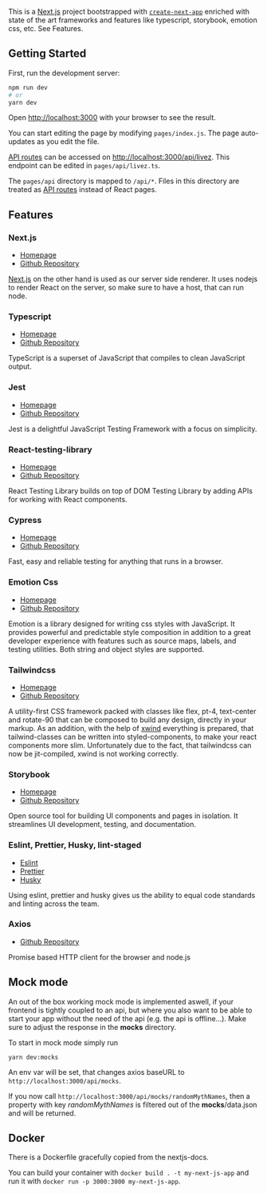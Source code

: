 This is a [Next.js](https://nextjs.org/) project bootstrapped with [`create-next-app`](https://github.com/vercel/next.js/tree/canary/packages/create-next-app) enriched with state of the art frameworks and features like typescript, storybook, emotion css, etc. See Features.

## Getting Started

First, run the development server:

```bash
npm run dev
# or
yarn dev
```

Open [http://localhost:3000](http://localhost:3000) with your browser to see the result.

You can start editing the page by modifying `pages/index.js`. The page auto-updates as you edit the file.

[API routes](https://nextjs.org/docs/api-routes/introduction) can be accessed on [http://localhost:3000/api/livez](http://localhost:3000/api/hlivez). This endpoint can be edited in `pages/api/livez.ts`.

The `pages/api` directory is mapped to `/api/*`. Files in this directory are treated as [API routes](https://nextjs.org/docs/api-routes/introduction) instead of React pages.

## Features

### Next.js

- [Homepage](https://nextjs.org/)
- [Github Repository](https://github.com/vercel/next.js/)

[Next.js](https://nextjs.org/) on the other hand is used as our server side renderer. It uses nodejs to render React on the server, so make sure to have a host, that can run node.

### Typescript

- [Homepage](https://www.typescriptlang.org/)
- [Github Repository](https://github.com/microsoft/TypeScript)

TypeScript is a superset of JavaScript that compiles to clean JavaScript output.

### Jest

- [Homepage](https://jestjs.io/)
- [Github Repository](https://github.com/facebook/jest)

Jest is a delightful JavaScript Testing Framework with a focus on simplicity.

### React-testing-library

- [Homepage](https://testing-library.com/)
- [Github Repository](https://github.com/testing-library)

React Testing Library builds on top of DOM Testing Library by adding APIs for working with React components.

### Cypress

- [Homepage](https://www.cypress.io/)
- [Github Repository](https://github.com/cypress-io/cypress)

Fast, easy and reliable testing for anything that runs in a browser.

### Emotion Css

- [Homepage](https://emotion.sh/docs/introduction)
- [Github Repository](https://github.com/emotion-js/emotion)

Emotion is a library designed for writing css styles with JavaScript. It provides powerful and predictable style composition in addition to a great developer experience with features such as source maps, labels, and testing utilities. Both string and object styles are supported.

### Tailwindcss

- [Homepage](https://tailwindcss.com/)
- [Github Repository](https://github.com/tailwindlabs/tailwindcss)

A utility-first CSS framework packed with classes like flex, pt-4, text-center and rotate-90 that can be composed to build any design, directly in your markup. As an addition, with the help of [xwind](https://github.com/Arthie/xwind) everything is prepared, that tailwind-classes can be written into styled-components, to make your react components more slim. Unfortunately due to the fact, that tailwindcss can now be jit-compiled, xwind is not working correctly.

### Storybook

- [Homepage](https://storybook.js.org/)
- [Github Repository](https://github.com/storybookjs/storybook)

Open source tool for building UI components and pages in isolation. It streamlines UI development, testing, and documentation.

### Eslint, Prettier, Husky, lint-staged

- [Eslint](https://eslint.org/)
- [Prettier](https://prettier.io/)
- [Husky](https://github.com/typicode/husky#readme)

Using eslint, prettier and husky gives us the ability to equal code standards and linting across the team.

### Axios

- [Github Repository](https://github.com/axios/axios)

Promise based HTTP client for the browser and node.js

## Mock mode

An out of the box working mock mode is implemented aswell, if your frontend is tightly coupled to an api, but where you also want to be able to start your app without the need of the api (e.g. the api is offline...). Make sure to adjust the response in the **mocks** directory.

To start in mock mode simply run

`yarn dev:mocks`

An env var will be set, that changes axios baseURL to `http://localhost:3000/api/mocks`.

If you now call `http://localhost:3000/api/mocks/randomMythNames`, then a property with key _randomMythNames_ is filtered out of the **mocks**/data.json and will be returned.

## Docker

There is a Dockerfile gracefully copied from the nextjs-docs.

You can build your container with `docker build . -t my-next-js-app` and run it with `docker run -p 3000:3000 my-next-js-app`.
